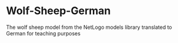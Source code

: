 # Wolf-Sheep-German
The wolf sheep model from the NetLogo models library translated to German for teaching purposes
